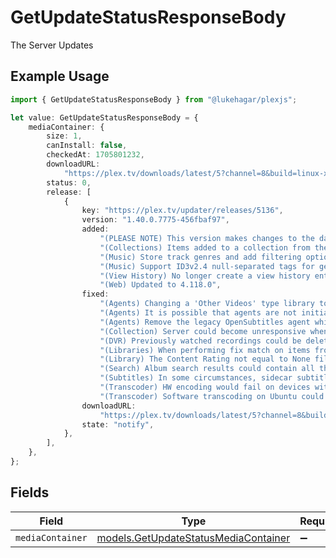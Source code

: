 # GetUpdateStatusResponseBody

The Server Updates

## Example Usage

```typescript
import { GetUpdateStatusResponseBody } from "@lukehagar/plexjs";

let value: GetUpdateStatusResponseBody = {
    mediaContainer: {
        size: 1,
        canInstall: false,
        checkedAt: 1705801232,
        downloadURL:
            "https://plex.tv/downloads/latest/5?channel=8&build=linux-x86_64&distro=redhat&X-Plex-Token=xxxxxxxxxxxxxxxxxxxx",
        status: 0,
        release: [
            {
                key: "https://plex.tv/updater/releases/5136",
                version: "1.40.0.7775-456fbaf97",
                added:
                    "(PLEASE NOTE) This version makes changes to the database which will make it compatible only with server versions 1.31.2 or higher (released March 14). You will not be able to use your database on Plex Media Server versions lower than this after this update. Please also be patient when updating to this version if you have a very large database and allow the upgrade process to finish.\n" +
                    "(Collections) Items added to a collection from the item context menu will now lock the collection field on the items (#12793)\n" +
                    "(Music) Store track genres and add filtering options (#14653)\n" +
                    "(Music) Support ID3v2.4 null-separated tags for genres and release type (#14653)\n" +
                    "(View History) No longer create a view history entry for items marked as played (#10888)\n" +
                    "(Web) Updated to 4.118.0",
                fixed:
                    "(Agents) Changing a 'Other Videos' type library to the modern movie agent would fail (#14483)\n" +
                    "(Agents) It is possible that agents are not initialised during startup on rare occasions (#14654)\n" +
                    "(Agents) Remove the legacy OpenSubtitles agent which is no longer supported upstream (#14667)\n" +
                    "(Collection) Server could become unresponsive when collection membership changes (#14612)\n" +
                    "(DVR) Previously watched recordings could be deleted without being watched again (#13779)\n" +
                    "(Libraries) When performing fix match on items from certain music libraries the language would default to Arabic (#14501)\n" +
                    "(Library) The Content Rating not equal to None filter does not work (#14620)\n" +
                    "(Search) Album search results could contain all the album's tracks too (#14486)\n" +
                    "(Subtitles) In some circumstances, sidecar subtitles can show up for media when they're no longer available (#14674)\n" +
                    "(Transcoder) HW encoding would fail on devices with no rate control (#14222)\n" +
                    "(Transcoder) Software transcoding on Ubuntu could cause unexpected behavior (#14605)",
                downloadURL:
                    "https://plex.tv/downloads/latest/5?channel=8&build=linux-x86_64&distro=redhat&X-Plex-Token=xxxxxxxxxxxxxxxxxxxx",
                state: "notify",
            },
        ],
    },
};
```

## Fields

| Field                                                                              | Type                                                                               | Required                                                                           | Description                                                                        |
| ---------------------------------------------------------------------------------- | ---------------------------------------------------------------------------------- | ---------------------------------------------------------------------------------- | ---------------------------------------------------------------------------------- |
| `mediaContainer`                                                                   | [models.GetUpdateStatusMediaContainer](../models/getupdatestatusmediacontainer.md) | :heavy_minus_sign:                                                                 | N/A                                                                                |